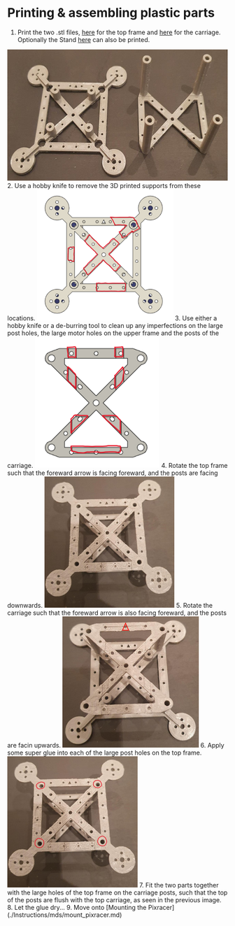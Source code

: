 # Printing & assembling plastic parts

1. Print the two .stl files, [here](/./Mechanical%20Design/STL%20Files/Frame_top.stl) for the top frame and [here](/./Mechanical%20Design/STL%20Files/Frame_carriage.stl) for the carriage. Optionally the Stand [here](/./Mechanical%20Design/STL%20Files/Stand.stl) can also be printed.
<img src="/./Images/Instructions/3.jpeg" height="300">
2. Use a hobby knife to remove the 3D printed supports from these locations. 
<img src="/./Images/Instructions/supp1.png" height="300">
3. Use either a hobby knife or a de-burring tool to clean up any imperfections on the large post holes, the large motor holes on the upper frame and the posts of the carriage. 
<img src="/./Images/Instructions/supp2.png" height="300">
4. Rotate the top frame such that the foreward arrow is facing foreward, and the posts are facing downwards. 
<img src="/./Images/Instructions/1.jpeg" height="300">
5. Rotate the carriage such that the foreward arrow is also facing foreward, and the posts are facin upwards. 
<img src="/./Images/Instructions/2.jpg" height="300">
6. Apply some super glue into each of the large post holes on the top frame.
<img src="/./Images/Instructions/1glue.jpg" height="300">
7. Fit the two parts together with the large holes of the top frame on the carriage posts, such that the top of the posts are flush with the top carriage, as seen in the previous image.  
8. Let the glue dry...  
9. Move onto [Mounting the Pixracer](./Instructions/mds/mount_pixracer.md)



